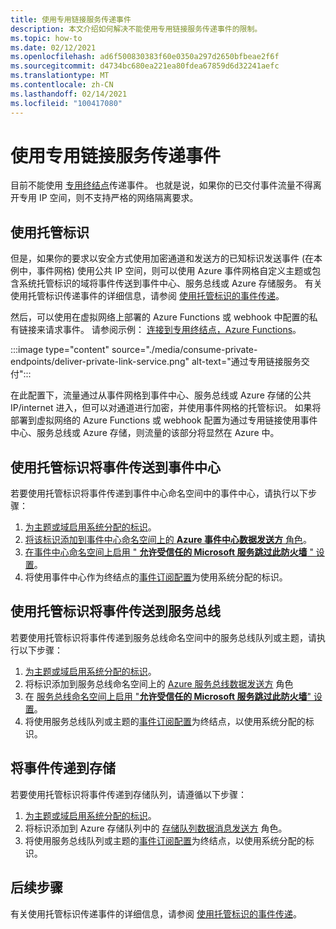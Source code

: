 ```yaml
---
title: 使用专用链接服务传递事件
description: 本文介绍如何解决不能使用专用链接服务传递事件的限制。
ms.topic: how-to
ms.date: 02/12/2021
ms.openlocfilehash: ad6f500830383f60e0350a297d2650bfbeae2f6f
ms.sourcegitcommit: d4734bc680ea221ea80fdea67859d6d32241aefc
ms.translationtype: MT
ms.contentlocale: zh-CN
ms.lasthandoff: 02/14/2021
ms.locfileid: "100417080"
---
```

# <a name="deliver-events-using-private-link-service"></a>使用专用链接服务传递事件
目前不能使用 [专用终结点](../private-link/private-endpoint-overview.md)传递事件。 也就是说，如果你的已交付事件流量不得离开专用 IP 空间，则不支持严格的网络隔离要求。 

## <a name="use-managed-identity"></a>使用托管标识
但是，如果你的要求以安全方式使用加密通道和发送方的已知标识发送事件 (在本例中，事件网格) 使用公共 IP 空间，则可以使用 Azure 事件网格自定义主题或包含系统托管标识的域将事件传送到事件中心、服务总线或 Azure 存储服务。 有关使用托管标识传递事件的详细信息，请参阅 [使用托管标识的事件传递](managed-service-identity.md)。 

然后，可以使用在虚拟网络上部署的 Azure Functions 或 webhook 中配置的私有链接来请求事件。 请参阅示例： [连接到专用终结点，Azure Functions](/samples/azure-samples/azure-functions-private-endpoints/connect-to-private-endpoints-with-azure-functions/)。


:::image type="content" source="./media/consume-private-endpoints/deliver-private-link-service.png" alt-text="通过专用链接服务交付":::


在此配置下，流量通过从事件网格到事件中心、服务总线或 Azure 存储的公共 IP/internet 进入，但可以对通道进行加密，并使用事件网格的托管标识。 如果将部署到虚拟网络的 Azure Functions 或 webhook 配置为通过专用链接使用事件中心、服务总线或 Azure 存储，则流量的该部分将显然在 Azure 中。

## <a name="deliver-events-to-event-hubs-using-managed-identity"></a>使用托管标识将事件传送到事件中心
若要使用托管标识将事件传递到事件中心命名空间中的事件中心，请执行以下步骤：

1. [为主题或域启用系统分配的标识](managed-service-identity.md#create-a-custom-topic-or-domain-with-an-identity)。 
1. [将该标识添加到事件中心命名空间上的 **Azure 事件中心数据发送方** 角色](../event-hubs/authenticate-managed-identity.md#to-assign-azure-roles-using-the-azure-portal)。
1. [在事件中心命名空间上启用 " **允许受信任的 Microsoft 服务跳过此防火墙** " 设置](../event-hubs/event-hubs-service-endpoints.md#trusted-microsoft-services)。 
1. 将使用事件中心作为终结点的[事件订阅配置](managed-service-identity.md#create-event-subscriptions-that-use-an-identity)为使用系统分配的标识。

## <a name="deliver-events-to-service-bus-using-managed-identity"></a>使用托管标识将事件传送到服务总线
若要使用托管标识将事件传递到服务总线命名空间中的服务总线队列或主题，请执行以下步骤：

1. [为主题或域启用系统分配的标识](managed-service-identity.md#create-a-custom-topic-or-domain-with-an-identity)。 
1. 将标识添加到服务总线命名空间上的 [Azure 服务总线数据发送方](/service-bus-messaging/service-bus-managed-service-identity.md#azure-built-in-roles-for-azure-service-bus) 角色
1. 在 [服务总线命名空间上启用 "**允许受信任的 Microsoft 服务跳过此防火墙**" 设置](../service-bus-messaging/service-bus-service-endpoints.md#trusted-microsoft-services)。 
1. 将使用服务总线队列或主题的[事件订阅配置](managed-service-identity.md#create-event-subscriptions-that-use-an-identity)为终结点，以使用系统分配的标识。

## <a name="deliver-events-to-storage"></a>将事件传递到存储 
若要使用托管标识将事件传递到存储队列，请遵循以下步骤：

1. [为主题或域启用系统分配的标识](managed-service-identity.md#create-a-custom-topic-or-domain-with-an-identity)。
1. 将标识添加到 Azure 存储队列中的 [存储队列数据消息发送方](../storage/common/storage-auth-aad-rbac-portal.md) 角色。
1. 将使用服务总线队列或主题的[事件订阅配置](managed-service-identity.md#create-event-subscriptions-that-use-an-identity)为终结点，以使用系统分配的标识。


## <a name="next-steps"></a>后续步骤
有关使用托管标识传递事件的详细信息，请参阅 [使用托管标识的事件传递](managed-service-identity.md)。 
